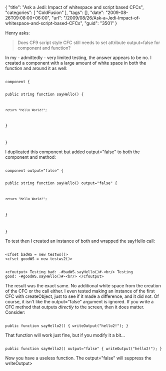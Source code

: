 {
	"title": "Ask a Jedi: Impact of whitespace and script based CFCs",
	"categories": [
		"ColdFusion"
	],
	"tags": [],
	"date": "2009-08-26T09:08:00+06:00",
	"url": "/2009/08/26/Ask-a-Jedi-Impact-of-whitespace-and-script-based-CFCs",
	"guid": "3501"
}

Henry asks:

<blockquote>
Does CF9 script style CFC still needs to set attribute output=false for component and function?
</blockquote>

In my - admittedly - very limited testing, the answer appears to be no. I created a component with a large amount of white space in both the function and around it as well:
<!--more-->
<code>
component {


public string function sayHello() {











	return "Hello World!";

}


}
</code>

I duplicated this component but added output="false" to both the component and method:

<code>
component output="false" {


public string function sayHello() output="false" {











	return "Hello World!";

}


}
</code>

To test then I created an instance of both and wrapped the sayHello call:

<code>
&lt;cfset badWS = new testws()&gt;
&lt;cfset goodWS = new testws2()&gt;

&lt;cfoutput&gt;
Testing bad: -#badWS.sayHello()#-&lt;br/&gt;
Testing good: -#goodWS.sayHello()#-&lt;br/&gt;
&lt;/cfoutput&gt;
</code>

The result was the exact same. No additional white space from the creation of the CFC or the call either. I even tested making an instance of the first CFC with createObject, just to see if it made a difference, and it did not. Of course, it isn't like the output="false" argument is ignored. If you write a CFC method that outputs <i>directly</i> to the screen, then it does matter. Consider:

<code>
public function sayHello2() { writeOutput("hello2!"); }
</code>

That function will work just fine, but if you modify it a bit...

<code>
public function sayHello2() output="false" { writeOutput("hello2!"); }
</code>

Now you have a useless function. The output="false" will suppress the writeOutput>